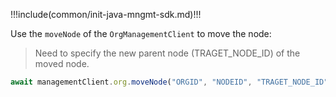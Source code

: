 !!!include(common/init-java-mngmt-sdk.md)!!!

Use the `moveNode` of the `OrgManagementClient` to move the node:

> Need to specify the new parent node (TRAGET_NODE_ID) of the moved node.

```javascript
await managementClient.org.moveNode("ORGID", "NODEID", "TRAGET_NODE_ID")
```
